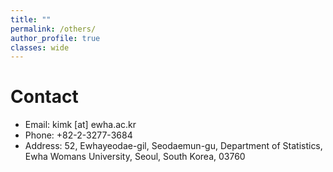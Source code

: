 ```yaml
---
title: ""
permalink: /others/
author_profile: true
classes: wide
---
```


#  Contact

- Email: kimk [at] ewha.ac.kr
- Phone: +82-2-3277-3684
- Address: 52, Ewhayeodae-gil, Seodaemun-gu, Department of Statistics, Ewha Womans University, Seoul, South Korea, 03760




